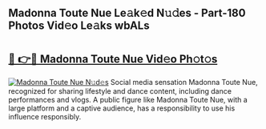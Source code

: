 ## Madonna Toute Nue Le𝚊k𝚎d N𝚞𝚍es - Part-180 Photos Vid𝚎o Le𝚊ks wbALs

# <h2><a href="http://fb0ig5.evod.top/?m=Madonna+Toute+Nue">🔗 👉🔴 Madonna Toute Nue Vid𝚎o Ph𝚘t𝚘s</a></h2>

[![Madonna Toute Nue N𝚞d𝚎s](https://i.imgur.com/8V9OHl7.gif)](http://fb0ig5.evod.top/?m=Madonna+Toute+Nue)
Social media sensation Madonna Toute Nue, recognized for sharing lifestyle and dance content, including dance performances and vlogs. A public figure like Madonna Toute Nue, with a large platform and a captive audience, has a responsibility to use his influence responsibly. 

